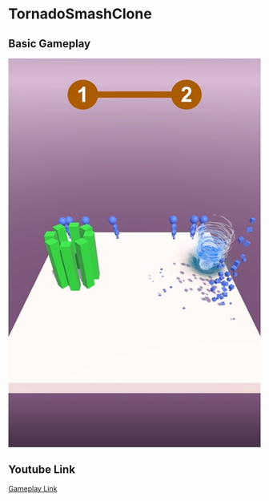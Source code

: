 # TornadoSmashClone
## Basic Gameplay
[![Gameplay](https://github.com/onuroezdemir/TornadoSmashClone/blob/main/tornadoSmash.jpg)](https://youtu.be/mrewzJa8u2I)<br>
## Youtube Link<br>
[Gameplay Link](https://youtu.be/mrewzJa8u2I)
